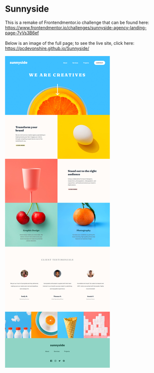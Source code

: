 # Sunnyside
This is a remake of Frontendmentor.io challenge that can be found here: https://www.frontendmentor.io/challenges/sunnyside-agency-landing-page-7yVs3B6ef <br><br>
Below is an image of the full page; to see the live site, click here: https://pcdevonshire.github.io/Sunnyside/ <br><br>
![pcdevonshire github io_Sunnyside](images/pcdevonshire.github.io_Sunnyside.png)